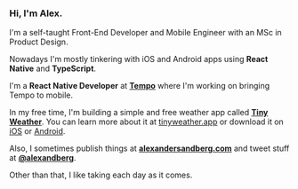 ### Hi, I'm Alex.

I'm a self-taught Front-End Developer and Mobile Engineer with an MSc in Product Design.

Nowadays I'm mostly tinkering with iOS and Android apps using **React Native** and **TypeScript**.

I'm a **React Native Developer** at [**Tempo**](https://www.yourtempo.co) where I'm working on bringing Tempo to mobile.

In my free time, I'm building a simple and free weather app called [**Tiny Weather**](https://tinyweather.app). You can learn more about it at [tinyweather.app](https://tinyweather.app) or download it on [iOS](https://apps.apple.com/app/tiny-weather-simple-forecasts/id1522059185) or [Android](https://play.google.com/store/apps/details?id=com.alexandersandberg.tinyweather).

Also, I sometimes publish things at [**alexandersandberg.com**](https://alexandersandberg.com) and tweet stuff at [**@alexandberg**](https://twitter.com/alexandberg).

Other than that, I like taking each day as it comes.
